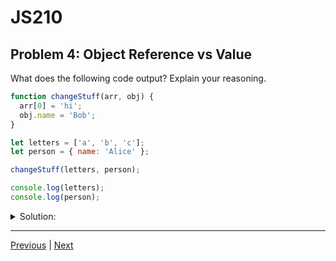 # JS210
## Problem 4: Object Reference vs Value

What does the following code output? Explain your reasoning.

```javascript
function changeStuff(arr, obj) {
  arr[0] = 'hi';
  obj.name = 'Bob';
}

let letters = ['a', 'b', 'c'];
let person = { name: 'Alice' };

changeStuff(letters, person);

console.log(letters);
console.log(person);
```

<details>
<summary>Solution:</summary>

**Output:**

```javascript
[ 'hi', 'b', 'c' ]
{ name: 'Bob' }
```

**Reasoning:** In JavaScript, objects (including arrays) are passed to functions by passing a copy of the reference. This means both the original variable (`letters`, `person`) and the function parameter (`arr`, `obj`) point to the same object in memory. When the function mutates the object or array using its parameter, the changes are visible outside the function because the underlying object itself has been modified.

</details>

---

[Previous](03.md) | [Next](05.md)